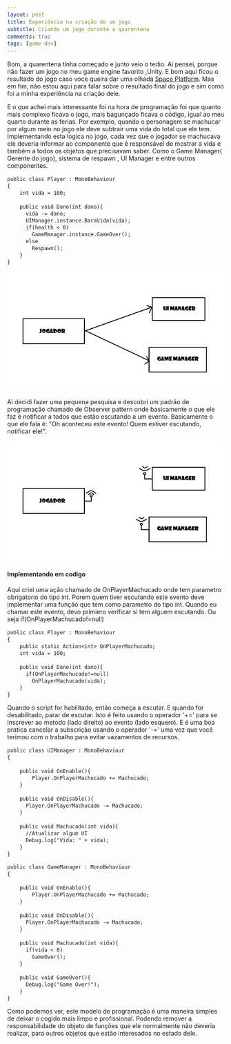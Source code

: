 ```yaml
---
layout: post
title: Experiência na criação de um jogo
subtitle: Criando um jogo durante a quarentena
comments: true
tags: [game-dev]
---
```


Bom, a quarentena tinha começado e junto veio o tedio. Ai pensei, porque não fazer um jogo no meu game engine favorito ,Unity. E bom aqui ficou o resultado do jogo caso voce queira dar uma olhada [Space Platform][1bc24e0c]. Mas em fim, não estou aqui para falar sobre o resultado final do jogo e sim como foi a minha experiência na criação dele.

E o que achei mais interessante foi na hora de programação foi que quanto mais complexo ficava o jogo, mais bagunçado ficava o código, igual ao meu quarto durante as ferias.
Por exemplo, quando o personagem se machucar por algum meio no jogo ele deve subtrair uma vida do total que ele tem. Implementando esta logica no jogo, cada vez que o jogador se machucava ele deveria informar ao componente que é responsável de mostrar a vida e também a todos os objetos que precisavam saber. Como o Game Manager( Gerente do jogo), sistema de respawn , UI Manager e entre outros componentes.

```
public class Player : MonoBehaviour
{
    int vida = 100;

    public void Dano(int dano){
      vida -= dano;
      UIManager.instance.BaraVida(vida);
      if(health < 0)
        GameManager.instance.GameOver();
      else
        Respawn();
    }
}
```
![old-pattern](/img/jogador-old-pattern.png)

Ai decidi fazer uma pequena pesquisa e descobri um padrão de programação chamado de Observer pattern onde basicamente o que ele faz é notificar a todos que estão escutando a um evento.
Basicamente o que ele fala é: "Oh aconteceu este evento! Quem estiver escutando, notificar ele!".

![observer-patter](/img/jogador-observer-patter.png)

#### Implementando em codigo
Aqui criei uma ação chamado de OnPlayerMachucado onde tem parametro obrigatorio do tipo int. Porem quem tiver escutando este evento deve implementar uma função que tem como parametro do tipo int.
Quando eu chamar este evento, devo primiero verificar si tem alguem escutando. Ou seja if(OnPlayerMachucado!=null)
```
public class Player : MonoBehaviour
{
    public static Action<int> OnPlayerMachucado;
    int vida = 100;

    public void Dano(int dano){
      if(OnPlayerMachucado!=null)
        OnPlayerMachucado(vida);
    }
}
```
Quando o script for habilitado, então começa a escutar. E quando for desabilitado, parar de escutar. Isto é feito usando o operador '+=' para se inscrever ao metodo (lado direito) ao evento (lado esquero). E é uma boa pratica cancelar a subscrição usando o operador '-=' uma vez que você terimou com o trabalho para evitar vazamentos de recursos.
```
public class UIManager : MonoBehaviour
{

    public void OnEnable(){
        Player.OnPlayerMachucado += Machucado;
    }

    public void OnDisable(){
      Player.OnPlayerMachucado -= Machucado;
    }

    public void Machucado(int vida){
      //Atualizar algum UI
      Debug.log("Vida: " + vida);
    }
}
```
```
public class GameManager : MonoBehaviour
{

    public void OnEnable(){
        Player.OnPlayerMachucado += Machucado;
    }

    public void OnDisable(){
      Player.OnPlayerMachucado -= Machucado;
    }

    public void Machucado(int vida){
      if(vida < 0)
        GameOver();
    }

    public void GameOver(){
      Debug.log("Game Over!");
    }
}
```
Como podemos ver, este modelo de programação é uma maneira simples de deixar o cogido mais limpo e profissional.
Podendo remover a responsabilidade do objeto de funções que ele normalmente não deveria realizar, para outros objetos que estão interesados no estado dele.


  [1bc24e0c]: https://pedroesli.itch.io/space-platform "My space platform game"
